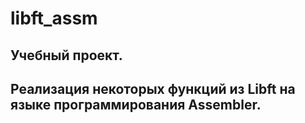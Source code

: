 # libft_assm
## Учебный проект.
## Реализация некоторых функций из Libft на языке программирования Assembler.

